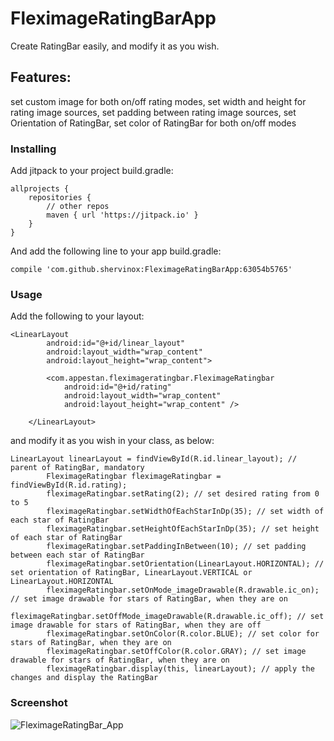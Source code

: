 # FleximageRatingBarApp
Create RatingBar easily, and modify it as you wish.

## Features:
set custom image for both on/off rating modes,
set width and height for rating image sources,
set padding between rating image sources,
set Orientation of RatingBar,
set color of RatingBar for both on/off modes

### Installing

Add jitpack to your project build.gradle: 

```
allprojects {
    repositories {
        // other repos
        maven { url 'https://jitpack.io' }
    }
}
```

And add the following line to your app build.gradle:

```
compile 'com.github.shervinox:FleximageRatingBarApp:63054b5765'
```


### Usage

Add the following to your layout:

```
<LinearLayout
        android:id="@+id/linear_layout"
        android:layout_width="wrap_content"
        android:layout_height="wrap_content">

        <com.appestan.fleximageratingbar.FleximageRatingbar
            android:id="@+id/rating"
            android:layout_width="wrap_content"
            android:layout_height="wrap_content" />

    </LinearLayout>
```

and modify it as you wish in your class, as below:
```
LinearLayout linearLayout = findViewById(R.id.linear_layout); // parent of RatingBar, mandatory
        FleximageRatingbar fleximageRatingbar = findViewById(R.id.rating);
        fleximageRatingbar.setRating(2); // set desired rating from 0 to 5
        fleximageRatingbar.setWidthOfEachStarInDp(35); // set width of each star of RatingBar
        fleximageRatingbar.setHeightOfEachStarInDp(35); // set height of each star of RatingBar
        fleximageRatingbar.setPaddingInBetween(10); // set padding between each star of RatingBar
        fleximageRatingbar.setOrientation(LinearLayout.HORIZONTAL); // set orientation of RatingBar, LinearLayout.VERTICAL or LinearLayout.HORIZONTAL
        fleximageRatingbar.setOnMode_imageDrawable(R.drawable.ic_on); // set image drawable for stars of RatingBar, when they are on
        fleximageRatingbar.setOffMode_imageDrawable(R.drawable.ic_off); // set image drawable for stars of RatingBar, when they are off
        fleximageRatingbar.setOnColor(R.color.BLUE); // set color for stars of RatingBar, when they are on
        fleximageRatingbar.setOffColor(R.color.GRAY); // set image drawable for stars of RatingBar, when they are on
        fleximageRatingbar.display(this, linearLayout); // apply the changes and display the RatingBar
```

### Screenshot
![FleximageRatingBar_App](http://joyfulsilence.com/msc/FleximageRatingBar/FleximageRatingBar_App.png)
